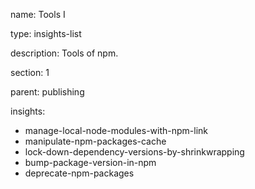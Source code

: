 name: Tools I

type: insights-list

description: Tools of npm.

section: 1

parent: publishing

insights:
  - manage-local-node-modules-with-npm-link
  - manipulate-npm-packages-cache
  - lock-down-dependency-versions-by-shrinkwrapping
  - bump-package-version-in-npm
  - deprecate-npm-packages

